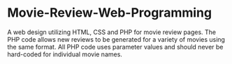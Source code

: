 # Movie-Review-Web-Programming
A web design utilizing HTML, CSS and PHP for movie review pages. The PHP code allows new reviews to be generated for a variety of movies using the same format. All PHP code uses parameter values and should never be hard-coded for individual movie names.
